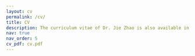 ```yaml
---
layout: cv
permalink: /cv/
title: CV
description: The curriculum vitae of Dr. Jie Zhao is also available in the PDF format.
nav: true
nav_order: 5
cv_pdf: cv.pdf
---
```

